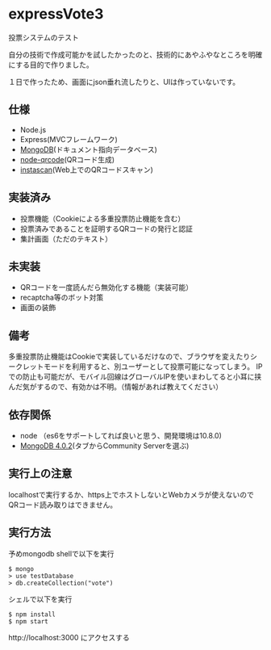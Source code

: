 # expressVote3
投票システムのテスト

自分の技術で作成可能かを試したかったのと、技術的にあやふやなところを明確にする目的で作りました。

１日で作ったため、画面にjson垂れ流したりと、UIは作っていないです。
## 仕様
- Node.js
- Express(MVCフレームワーク)
- [MongoDB](https://www.mongodb.com/)(ドキュメント指向データベース)
- [node-qrcode](https://github.com/soldair/node-qrcode)(QRコード生成)
- [instascan](https://github.com/schmich/instascan)(Web上でのQRコードスキャン)

## 実装済み
- 投票機能（Cookieによる多重投票防止機能を含む）
- 投票済みであることを証明するQRコードの発行と認証
- 集計画面（ただのテキスト）

## 未実装
- QRコードを一度読んだら無効化する機能（実装可能）
- recaptcha等のボット対策
- 画面の装飾

## 備考
多重投票防止機能はCookieで実装しているだけなので、ブラウザを変えたりシークレットモードを利用すると、別ユーザーとして投票可能になってしまう。
IPでの防止も可能だが、モバイル回線はグローバルIPを使いまわしてると小耳に挟んだ気がするので、有効かは不明。（情報があれば教えてください）

## 依存関係
- node （es6をサポートしてれば良いと思う、開発環境は10.8.0)
- [MongoDB 4.0.2](https://www.mongodb.com/download-center?jmp=nav#community)(タブからCommunity Serverを選ぶ)

## 実行上の注意
localhostで実行するか、https上でホストしないとWebカメラが使えないのでQRコード読み取りはできません。

## 実行方法
予めmongodb shellで以下を実行
```shell
$ mongo
> use testDatabase
> db.createCollection("vote")
```
シェルで以下を実行
```shell
$ npm install
$ npm start
```
http://localhost:3000 にアクセスする
